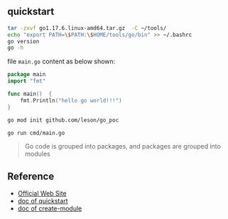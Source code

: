 ## quickstart
```bash
tar -zxvf go1.17.6.linux-amd64.tar.gz  -C ~/tools/
echo "export PATH=\$PATH:\$HOME/tools/go/bin" >> ~/.bashrc
go version
go -h
```

file `main.go` content as below shown:
```go
package main
import "fmt"

func main()  {
	fmt.Println("hello go world!!!")
}
```

```bash
go mod init github.com/leson/go_poc

go run cmd/main.go
```

> Go code is grouped into packages, and packages are grouped into modules


## Reference
- [Official Web Site](https://go.dev/)
- [doc of quickstart](https://go.dev/doc/tutorial/getting-started)
- [doc of create-module](https://go.dev/doc/tutorial/create-module)